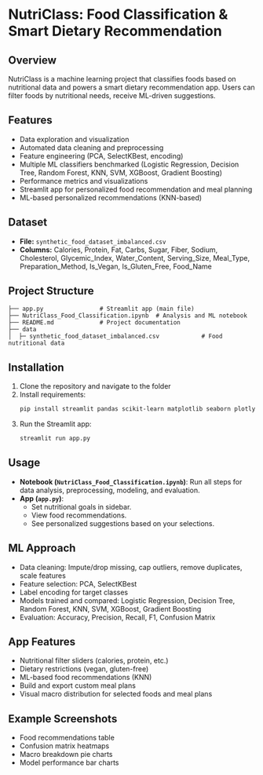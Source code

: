 # NutriClass: Food Classification & Smart Dietary Recommendation

## Overview
NutriClass is a machine learning project that classifies foods based on nutritional data and powers a smart dietary recommendation app. Users can filter foods by nutritional needs, receive ML-driven suggestions.

## Features
- Data exploration and visualization
- Automated data cleaning and preprocessing
- Feature engineering (PCA, SelectKBest, encoding)
- Multiple ML classifiers benchmarked (Logistic Regression, Decision Tree, Random Forest, KNN, SVM, XGBoost, Gradient Boosting)
- Performance metrics and visualizations
- Streamlit app for personalized food recommendation and meal planning
- ML-based personalized recommendations (KNN-based)


## Dataset
- **File:** `synthetic_food_dataset_imbalanced.csv`
- **Columns:** Calories, Protein, Fat, Carbs, Sugar, Fiber, Sodium, Cholesterol, Glycemic_Index, Water_Content, Serving_Size, Meal_Type, Preparation_Method, Is_Vegan, Is_Gluten_Free, Food_Name

## Project Structure
```
├── app.py                # Streamlit app (main file)
├── NutriClass_Food_Classification.ipynb  # Analysis and ML notebook
├── README.md             # Project documentation
├── data
│  ├─ synthetic_food_dataset_imbalanced.csv            # Food nutritional data
```

## Installation

1. Clone the repository and navigate to the folder
2. Install requirements:
   ```sh
   pip install streamlit pandas scikit-learn matplotlib seaborn plotly xgboost
   ```
3. Run the Streamlit app:
   ```sh
   streamlit run app.py
   ```

## Usage

- **Notebook (`NutriClass_Food_Classification.ipynb`)**: Run all steps for data analysis, preprocessing, modeling, and evaluation.
- **App (`app.py`)**: 
  - Set nutritional goals in sidebar.
  - View food recommendations.
  - See personalized suggestions based on your selections.

## ML Approach

- Data cleaning: Impute/drop missing, cap outliers, remove duplicates, scale features
- Feature selection: PCA, SelectKBest
- Label encoding for target classes
- Models trained and compared: Logistic Regression, Decision Tree, Random Forest, KNN, SVM, XGBoost, Gradient Boosting
- Evaluation: Accuracy, Precision, Recall, F1, Confusion Matrix

## App Features

- Nutritional filter sliders (calories, protein, etc.)
- Dietary restrictions (vegan, gluten-free)
- ML-based food recommendations (KNN)
- Build and export custom meal plans
- Visual macro distribution for selected foods and meal plans

## Example Screenshots

- Food recommendations table
- Confusion matrix heatmaps
- Macro breakdown pie charts
- Model performance bar charts
